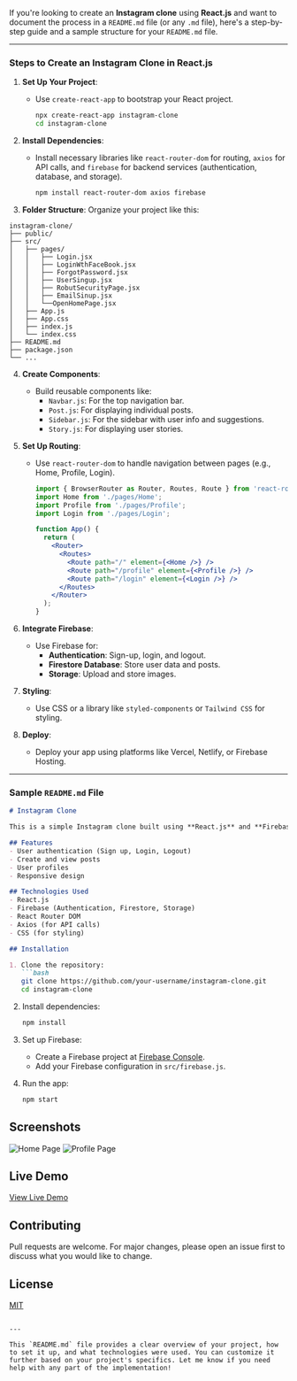If you're looking to create an **Instagram clone** using **React.js** and want to document the process in a `README.md` file (or any `.md` file), here's a step-by-step guide and a sample structure for your `README.md` file.

---

### Steps to Create an Instagram Clone in React.js

1. **Set Up Your Project**:
   - Use `create-react-app` to bootstrap your React project.
     ```bash
     npx create-react-app instagram-clone
     cd instagram-clone
     ```

2. **Install Dependencies**:
   - Install necessary libraries like `react-router-dom` for routing, `axios` for API calls, and `firebase` for backend services (authentication, database, and storage).
     ```bash
     npm install react-router-dom axios firebase
     ```

3. **Folder Structure**:
   Organize your project like this:
  ```
instagram-clone/
├── public/
├── src/
│   ├── pages/
│   │   ├── Login.jsx
│   │   ├── LoginWthFaceBook.jsx
│   │   ├── ForgotPassword.jsx
│   │   ├── UserSingup.jsx
│   │   ├── RobutSecurityPage.jsx
│   │   ├── EmailSinup.jsx
│   │   └──OpenHomePage.jsx
│   ├── App.js
│   ├── App.css
│   ├── index.js
│   └── index.css
├── README.md
├── package.json
└── ...
```

4. **Create Components**:
   - Build reusable components like:
     - `Navbar.js`: For the top navigation bar.
     - `Post.js`: For displaying individual posts.
     - `Sidebar.js`: For the sidebar with user info and suggestions.
     - `Story.js`: For displaying user stories.

5. **Set Up Routing**:
   - Use `react-router-dom` to handle navigation between pages (e.g., Home, Profile, Login).
     ```jsx
     import { BrowserRouter as Router, Routes, Route } from 'react-router-dom';
     import Home from './pages/Home';
     import Profile from './pages/Profile';
     import Login from './pages/Login';

     function App() {
       return (
         <Router>
           <Routes>
             <Route path="/" element={<Home />} />
             <Route path="/profile" element={<Profile />} />
             <Route path="/login" element={<Login />} />
           </Routes>
         </Router>
       );
     }
     ```

6. **Integrate Firebase**:
   - Use Firebase for:
     - **Authentication**: Sign-up, login, and logout.
     - **Firestore Database**: Store user data and posts.
     - **Storage**: Upload and store images.

7. **Styling**:
   - Use CSS or a library like `styled-components` or `Tailwind CSS` for styling.

8. **Deploy**:
   - Deploy your app using platforms like Vercel, Netlify, or Firebase Hosting.

---

### Sample `README.md` File

```markdown
# Instagram Clone

This is a simple Instagram clone built using **React.js** and **Firebase**. It includes features like user authentication, posting images, and viewing profiles.

## Features
- User authentication (Sign up, Login, Logout)
- Create and view posts
- User profiles
- Responsive design

## Technologies Used
- React.js
- Firebase (Authentication, Firestore, Storage)
- React Router DOM
- Axios (for API calls)
- CSS (for styling)

## Installation

1. Clone the repository:
   ```bash
   git clone https://github.com/your-username/instagram-clone.git
   cd instagram-clone
   ```

2. Install dependencies:
   ```bash
   npm install
   ```

3. Set up Firebase:
   - Create a Firebase project at [Firebase Console](https://console.firebase.google.com/).
   - Add your Firebase configuration in `src/firebase.js`.

4. Run the app:
   ```bash
   npm start
   ```

## Screenshots
![Home Page](/screenshots/home.png)
![Profile Page](/screenshots/profile.png)

## Live Demo
[View Live Demo](https://your-instagram-clone-url.com)

## Contributing
Pull requests are welcome. For major changes, please open an issue first to discuss what you would like to change.

## License
[MIT](https://choosealicense.com/licenses/mit/)
```

---

This `README.md` file provides a clear overview of your project, how to set it up, and what technologies were used. You can customize it further based on your project's specifics. Let me know if you need help with any part of the implementation!





